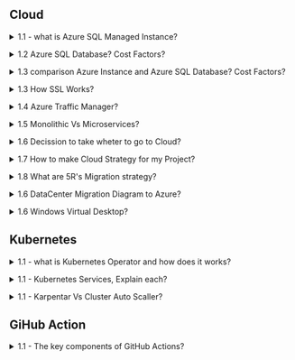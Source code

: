 ## Cloud

<a name="Cloud Migration"></a>

<details>
<summary>1.1 - what is Azure SQL Managed Instance?</summary><br><b>

Azure SQL Managed Instance
Designed for: Easy migration of on-premises SQL Server workloads to Azure with minimal changes—ideal for organizations wanting high compatibility with full SQL Server features.

Compatibility: Nearly 100% compatible with on-prem SQL Server, supporting cross-database queries, SQL Agent jobs, CLR integration, and more advanced capabilities not available in Azure SQL Database.

Control: More control over instance-level settings, network isolation (native VNet integration), and advanced security options—similar experience to managing on-prem SQL but without OS access.

Best for: Lift-and-shift migrations, applications that need legacy features, or complex SQL workloads needing broad SQL Server support.

Cost: Higher than Azure SQL Database, but often more cost-effective than running a full VM for complex/multiple databases.

Networking: Access via private virtual network only.

Deployment: Suited for customers with substantial SQL workloads requiring instance-scoped features and broader SQL Server compatibility.

</b></details>


<details>
<summary>1.2 Azure SQL Database? Cost Factors?</summary><br><b>


Azure SQL Database
Designed for: Modern, cloud-native applications that require a fully managed, scalable, and highly available relational database.

Compatibility: Supports most SQL Server features needed for typical applications—but does not support all instance-level or integration features (no cross-database queries, no SQL Agent, for example).

Simplicity & Scalability: Quick to provision; offers options like single databases and elastic pools, easy to scale up/down based on demand.

Best for: New app development, SaaS, web apps, and transactional workloads that don’t need full legacy SQL Server functions.

Cost: Generally less expensive than Managed Instance. Pay for only the resources you use.

Networking: Public and private connection options.

Deployment: Perfect for serverless use cases and companies needing rapid scalability with minimal administrative overhead.

Managed Instance is considerably more expensive for the same compute/storage, but justifies this with advanced compatibility and features for large, complex or legacy workloads.

Azure SQL Database is less costly and more flexible for scaling out hundreds/thousands of databases, especially with elastic pools and serverless compute.

Both offer licensing/commitment discounts and backup/retention as line items; storage costs are similar.

</b></details>

<details>
<summary>1.3 comparison Azure Instance and Azure SQL Database? Cost Factors? </summary><br><b>

Summary Table
Feature	Azure SQL Managed Instance	Azure SQL Database
Compatibility	Near-complete SQL Server	Most SQL features
Instance-level Features	Yes	No
Cross-database Queries	Yes	No
Network Isolation	VNet only	VNet & public options
Best for	Lift-and-shift, complex/legacy	New, cloud-native
Scalability	High (instance-level)	High (db-level)
Cost	Higher	Lower
Bottom line:

Choose Managed Instance for full SQL Server compatibility or migration with complex needs.

Choose Azure SQL Database for new cloud-first apps, microservices, or simple/medium workloads where cost, simplicity, and fast scaling matter most.

Hybrid and migration scenarios often start with Managed Instance for compatibility and then refactor toward Azure SQL Database for cost and modern agility.

</b></details>

<details>
<summary>1.3 How SSL Works? </summary><br><b>
  
When a client initiates a connection, it requests a secure (SSL/TLS) session.

The server presents its SSL certificate, issued by a trusted Certificate Authority (CA).

The client validates the server's certificate to establish authenticity and trust.

Both client and server negotiate encryption algorithms and session keys.

Data sent between client and server is encrypted using these keys, preventing eavesdropping or tampering.

Summary of SSL Steps in a Database Environment:

Client connects; requests SSL/TLS.

Server presents certificate; client validates it.

Both negotiate encryption method and key.

All communication in the session is encrypted.

</b></details>

<details>
<summary>1.4 Azure Traffic Manager? </summary><br><b>

Azure Traffic Manager is a DNS-based global traffic load balancer that enables you to distribute incoming traffic across multiple geographically dispersed endpoints, such as Azure regions, on-premises sites, or other cloud services. It directs client requests to the best available endpoint based on configurable traffic-routing methods, health monitoring, and failover policies.

Key Features of Azure Traffic Manager:
Global DNS-based traffic routing: Client DNS queries are resolved to the most appropriate service endpoint.

Multiple routing methods: Priority, weighted, performance (lowest latency), geographic, multi-value, and subnet-based routing to tailor traffic flow.

Health monitoring: Continuously checks the health of each endpoint and automatically removes unhealthy endpoints from rotation.

High availability and failover: In case of endpoint or even entire region failures, traffic is rerouted automatically to healthy endpoints to ensure service continuity.

Works with Azure and external/non-Azure endpoints: Can route traffic across cloud regions or on-premises infrastructure.

Improves performance: By directing users to the closest or best-performing endpoint globally, it reduces latency and enhances user experience.

Azure Traffic Manager is a global DNS-based traffic load balancer that controls how user traffic is distributed across multiple application endpoints (which can be in Azure, other clouds, or on-premises). It works by intercepting DNS queries for your application’s domain and responding with the IP address of the best endpoint based on configured traffic-routing rules and endpoint health.

Here’s how Azure Traffic Manager works in detail:

DNS-Level Operation:
Traffic Manager functions at the DNS layer (Application Layer/Layer 7). When a user tries to access your service, their device asks its DNS resolver to translate your domain name into an IP address.

DNS Query Resolution Process:

The client’s DNS resolver recursively queries authoritative DNS servers.

When the request reaches Azure Traffic Manager's DNS servers, Traffic Manager decides which endpoint to respond with based on:

Endpoint health (unhealthy endpoints are excluded).

The traffic-routing method you configured (e.g., priority, weighted, performance, geographic).

</b></details>

<details>
<summary>1.5 Monolithic Vs Microservices? </summary><br><b>
Monolithic Architecture
A single, unified application where all components (UI, business logic, data access) are tightly integrated and run as one unit.

Typically has a single codebase and a centralized database.

Easier to develop initially and simpler to deploy as just one package.

Components communicate internally through shared memory, resulting in faster communication.

Updating one part often requires redeploying the entire application.

Scaling is done by replicating the whole application, which can be inefficient.

Risk of a single point of failure affecting the entire system.

Best suited for simple, smaller applications or where rapid initial development is prioritized.

Microservices Architecture
The application is broken into small, independent, loosely coupled services, each handling a specific business function.

Each microservice has its own codebase, deployment, and often its own database.

Services communicate over networks, usually via APIs, which adds some latency.

Offers independent deployment and scaling of services, enabling efficient resource use.

Easier to update and maintain individual components without affecting the entire system.

Supports technological diversity, letting teams choose different languages or frameworks per service.

More complex to design, develop, debug, and manage due to distributed nature.

Better fault isolation—failure in one service usually does not bring down the whole application.

Ideal for large, complex, scalable applications needing flexibility and continuous delivery.

Summary Table
Aspect	Monolithic Architecture	Microservices Architecture
Structure	Single unified codebase & deployment	Multiple independent, loosely coupled services
Development	Initially simpler; later more complex to maintain	Complex initially; easier to maintain over time
Deployment	Single deployment unit	Independent deployment per service
Scalability	Scale entire application	Scale services independently
Technology Flexibility	Limited—one tech stack for entire app	High—choose best tech per service
Fault Tolerance	Single point of failure potential	Failure isolated to individual service
Communication	Internal, faster (shared memory)	Network calls, may introduce latency
Maintenance	Difficult as app grows	Easier with modularity and autonomy
Best For	Small to medium apps with less complexity	Large, complex, evolving applications
Choosing between the two depends on the application's size, complexity, scalability needs, team expertise, and business goals. Monolithic suits simpler, smaller apps or when rapid development is essential. Microservices excel at supporting large-scale, complex systems requiring flexibility, resilience, and frequent updates.

This distinction helps in designing modern, scalable, and maintainable software based on specific organizational contexts and future growth plans.
</b></details>

<details>
<summary>1.6 Decission to take wheter to go to Cloud? </summary><br><b>

Deciding between a traditional data center and cloud infrastructure depends on multiple critical factors:

1. Cost Structure
Data Center: High upfront capital for hardware, facilities, and staff, plus ongoing maintenance and energy costs. Economies of scale are only achieved at high, consistent utilization rates.

Cloud: No upfront hardware investment; pay-as-you-go for only what you use. Operational expenses can scale with business needs, but costs may become unpredictable with spikes in usage.

2. Scalability and Flexibility
Data Center: Scaling requires physical expansion, planning, hardware procurement, and time (often months). Capacity is fixed once provisioned, risking both over- and under-utilization.

Cloud: Resources can scale up or down instantly and in small increments, fitting variable or unpredictable workloads and enabling rapid experimentation or global reach.

3. Control, Customization, and Security
Data Center: Full control and visibility over hardware, software, network, and security. Suits organizations with strict compliance/regulatory, latency, or data residency needs.

Cloud: Security and configuration are shared with the provider. Modern cloud platforms offer robust security, but some organizations require direct oversight only possible on-premises. Custom hardware or deep system tuning is easier with traditional data centers.

4. Compliance and Regulatory Requirements
Data Center: Easier to physically secure data and demonstrate compliance in highly regulated sectors (finance, healthcare, government).

Cloud: Major providers possess numerous certifications, but highly specific or national standards may still require physical control only achievable on-premises.

5. Performance, Latency, and Availability
Data Center: Dedicated resources and network may yield lower and more predictable latency. Better for applications needing close-to-the-metal performance.

Cloud: Performance is usually high but can fluctuate due to shared infrastructure. High availability, redundancy, and disaster recovery come built-in, but at premium pricing.

6. Staffing and Operational Burden
Data Center: Needs specialized in-house staff for monitoring, upgrades, support, and security.

Cloud: Reduces staff needs since the provider manages physical hardware, much of the routine maintenance, and basic security.

7. Deployment and Resource Provisioning Speed
Data Center: New environments take time—install hardware, configure networks, etc.

Cloud: Provision new resources and services in minutes, accelerating project delivery and recovery from failures.

In summary:

Prefer cloud for agility, scalability, lower upfront costs, and rapidly changing or unpredictable workloads.

Choose data center if your organization must have close control, strict compliance, extreme customization, or already owns substantial infrastructure.

Hybrid approaches are increasingly popular, blending the predictability and control of data centers with the flexibility and global scalability of cloud platforms.

</b></details>

<details>
<summary>1.7 How to make Cloud Strategy for my Project? </summary><br><b>

1. How much I have time
2. Whether my App is stratigic? ( life time of an App, if it's not stratigic App then rehost )
3. Total Cost of Ownership by time and ROI
4. My Project Budget
5. Company Strategy ( IAAS/PAAS/SAAS )
6. Effort ( Low/Midium/high )
7. Discover -  
   7.1 What App? --- ( Understand the type of App )  
   7.2 Performance? --- ( Right Sizing )  
   7.3 Dependencies? --- ( Grouping all the related service including monitoring )  
   7.4 App Value? --- ( Target Service )  
8. Asses:  
   8.1 Understand the type of App  
   8.2 Right Sizing  
   8.3 Grouping  
   8.4 Target Service  
9. Migrate  
   9.1 Plan ( Test Migration / Fail Back / Online/OffLine / Downtime / Notification / Intimation / Collaboration / Chnage Plan / CR's )  
   9.2 Migrate  
10. Optimize   

</b></details>


<details>
<summary> 1.8 What are 5R's Migration strategy? </summary><br><b>


5R's
1. Rehost - No Code Change ( life time of an App, if it's not stratigic App then rehost )
2. Refactor ( PAAS ) - No Code Changing
3. Re-archietect - ( Changing DB, Code change, changing my application, shift to vm based app to container / Servreless etc )
4. Rebuild - ( To many changes then - Build from Scratch )
5. Replace
5R's Based on Effor level ( Low/Midium/high )
   
</b></details>

<details>
<summary>1.6 DataCenter Migration Diagram to Azure? </summary><br><b>

<img width="1500" height="1000" alt="image" src="https://github.com/user-attachments/assets/c711af62-f5da-413e-bf07-edaa2760fc26" />

Windows Virtual Desktop
Azure VMWare Service
Azure Kubernetes Service

</b></details>


<details>
<summary>1.6 Windows Virtual Desktop? </summary><br><b>

  
Windows Virtual Desktop, now known as Azure Virtual Desktop (AVD), is a comprehensive cloud-based desktop and application virtualization service provided by Microsoft on the Azure platform. It lets organizations securely deliver virtualized Windows desktops and remote applications to users anywhere, leveraging the scalability and reliability of Azure cloud infrastructure.

Key Features
Multi-Session & Single-Session: Run multiple user sessions on a single Windows 11 or Windows 10 Enterprise VM (exclusive in Azure), optimizing costs and resource usage. Alternatively, you can provide single-user desktops for a personal experience.

Full Desktop or Apps: Publish entire desktops or individual apps (RemoteApps) to users, depending on organizational needs.

Broad Device Support: Access virtual desktops from almost any device via Remote Desktop clients or web browsers, including Windows, Mac, iOS, Android, and even thin clients.

Simplified Management: Centralized, unified management for deploying desktops, apps, and updates; scalable configuration without running on-premises gateways or brokers.

Optimized for Microsoft 365: Enhanced experience and performance for Microsoft 365 Apps for enterprise in multi-user scenarios.

Hybrid & On-Prem Integration: Supports hybrid environments to connect on-premises infrastructure with Azure-based virtual desktops.

Security: Secure connections (TLS), integration with Azure Active Directory, multi-factor authentication, and management of user roles and access.

Cost Management: Pay-as-you-go pricing for consumed Azure VM and storage resources; autoscale features to match user demand and control costs.

How Windows/Azure Virtual Desktop Works
Deployment: Set up host pools (collections of Azure VMs) that serve as session hosts for virtual desktops and apps.

User Authentication: Uses Azure Active Directory (AAD) for authentication and authorization.

Connection: Users log in from any supported device and connect via secure Remote Desktop Protocol (RDP) sessions to their virtual desktops or apps.

Session Management: Supports both persistent (personal) and non-persistent (pooled) desktop experiences to suit different user profiles and business needs.

Monitoring and Scaling: Integrated tools for monitoring usage, health, and performance, plus built-in auto-scaling for maximum efficiency.

Common Use Cases
Remote workforce enablement

BYOD (Bring Your Own Device) scenarios

Secure access for contractors/third parties

Disaster recovery and business continuity

Legacy application hosting and modernization

Advantages
Rapid deployment and scaling of desktop environments

Reduce hardware overhead and administrative burden

Native support for Windows 11/10 multi-session and legacy Windows Server applications

Easy integration with existing Microsoft licensing

In summary:
Azure (Windows) Virtual Desktop empowers organizations to deliver secure, scalable, and flexible Windows desktop experiences from the Azure cloud, supporting modern remote work, application compatibility, and efficient IT operations.

Related
How does Azure Virtual Desktop enhance remote desktop security and scalability
What are the cost benefits of using multi-session Windows 11 in Azure Virtual Desktop
How do Persistent and Non-Persistent WVD modes impact user experience and management
What are the main differences between Azure Virtual Desktop and Windows 365
How can I migrate existing RDS deployments to Azure Virtual Desktop efficiently

</b></details>




## Kubernetes

<a name="Kubernetes Interview"></a>

<details>
<summary>1.1 - what is Kubernetes Operator and how does it works?</summary><br><b>

A Kubernetes Operator is a powerful mechanism to automate application-specific operations in clusters, making it easier to deploy, manage, and scale stateful or complex software on Kubernetes with the reliability and repeatability expected of cloud-native infrastructure.

Why Use Operators?
Declarative management: Interact with apps through familiar kubectl commands, just like built-in resources.

Consistency: Repeatable, automated operational workflows reduce human error.

Advanced automation: Handles both Day 1 (install/configure) and Day 2 (update/backup/restore) operations.

Key Concepts
Custom Resources (CRs) and CRDs: Operators introduce Custom Resource Definitions (CRDs), allowing you to define and manage custom application objects in your cluster, using standard Kubernetes APIs and tools.

Controller Logic: The operator runs a control loop, constantly monitoring the actual state of an application and its components in the cluster, and acting to reconcile it with the desired state specified in the custom resource.

Automation: Operators can automate complex tasks such as installation, configuration, upgrades, scaling, backups, restoration, failure recovery, and even custom workflows for stateful applications.

Extensibility: They allow you to extend Kubernetes beyond built-in resources, packaging domain-specific knowledge for managing sophisticated software systems (e.g., databases, queues, monitoring systems) as if each were a first-class Kubernetes object.

Example Use Cases
Auto-deploying and scaling databases like PostgreSQL or MongoDB.

Orchestrating periodic backups and handling disaster recovery.

Rolling out software upgrades and schema migrations safely.
</b></details>

<details>
<summary>1.1 - Kubernetes Services, Explain each?</summary><br><b>
In Kubernetes, a Service is an abstraction that defines a logical set of Pods and a policy to access them. Services enable reliable networking by providing a stable IP address and DNS name to dynamically changing Pod endpoints, facilitating communication inside and outside the cluster.

Why Kubernetes Services?
Pods are ephemeral and can be created or destroyed dynamically by Kubernetes. Each Pod gets a unique IP, but these IPs are transient. Services create a stable network endpoint so clients and other Pods don’t need to track individual Pod IP changes. This supports load balancing and service discovery without changing client code.

Key Features
Stable IP and DNS: Provides a persistent interface to a group of Pods.

Load Balancing: Automatically distributes traffic across healthy Pod replicas.

Service Discovery: Integrated with Kubernetes DNS for intra-cluster resolution.

Decoupling: Separates clients from backend Pods, enabling Pods scaling and updates without breaking client connections.

Kubernetes Service Types
Each Service type controls how the Service is exposed and accessed:


How Services Work Internally
Services use selectors (labels) to define which Pods the Service routes to.

Kubernetes maintains EndpointSlices reflecting healthy Pods in the Service.

Traffic sent to a Service IP is load balanced among its healthy Pods.

If Pods are scaled or replaced, the Service transparently updates its endpoints.

<img width="747" height="402" alt="Screenshot 2025-08-11 at 2 48 13 AM" src="https://github.com/user-attachments/assets/5e7f490e-eb0d-46d1-a510-3f06536577c1" />

Summary

Kubernetes Services are fundamental to network communication in clusters. They provide abstraction for dynamic Pod addressing, enable load balancing, service discovery, and external access depending on your use case and requirements.

This design allows scalable, fault-tolerant, and decoupled application architectures in Kubernetes environments.

If you want, I can provide examples or YAML manifests for creating these different Service types.

Related
What is the primary role of a Kubernetes Service in cluster networking
How do different Service types like ClusterIP and LoadBalancer differ in use
Why is a stable IP address essential for Kubernetes Services
How do Services facilitate load balancing and service discovery within a cluster
How does a Service's label selector link it to specific Pods ranking highest in user interest
</b></details>

<details>
<summary>1.1 - Karpentar Vs Cluster Auto Scaller?</summary><br><b>

Cluster autoscaller 
Pods (VPA + HPA declaired full) -> Call API of auto-scaller Pool -> Node Pool -> Instance Service (EC2) --- Conclussion Time Consuming

Karpentar
Pods (VPA + HPA declaired full) -> Call API Instance Service (EC2) --- Conclussion Time saver than Cluster AutoScaller

Cluster Autoscaller always need same configuration EC2 Instance
where as in Karpenter we can call any size of EC2 instatance into Kubernetes Cluster Pool.




</b></details>

 
## GiHub Action

<a name="GitHub Action"></a>

<details>

<summary>1.1 - The key components of GitHub Actions?</summary><br><b>

Workflow: A workflow is a YAML-defined automated process stored in the .github/workflows/ directory of your repository. It consists of one or more jobs and can be triggered by specific events (like push, pull_request), manually, or on a schedule. Multiple workflows can exist per repository, each handling different automation tasks.

Event (Trigger): An event is any activity that occurs in your repository, such as a code push, pull request, issue creation, or a scheduled timer. Events are what initiate (trigger) the workflows.

Job: A job is a set of steps that run in the same environment (runner), either sequentially or in parallel with other jobs. Jobs can be dependent on each other or run independently, providing workflow flexibility.

Step: Steps are individual tasks or command executions within a job. Each step might run a shell script or invoke an action. Steps within a job share the same runner and environment, allowing them to pass data between each other.

Action: An action is a pre-built, reusable code package that performs a specific task within a workflow—for example, checking out your code, setting up Node.js, or sending notifications. Actions can be used from the GitHub Marketplace or custom-developed for your needs.

Runner: The runner is the machine (virtual or self-hosted) that executes the jobs in your workflows. GitHub provides hosted runners on Linux, Windows, and macOS, or you can configure your own self-hosted runners for custom needs.

Artifacts: Files or directories (such as build results, logs, or reports) created and uploaded at the end of a job/run, allowing you to access and use job outputs later in the pipeline.

Secrets: Encrypted environment variables (like API keys, tokens, passwords) that can be used securely within workflows. These are managed via GitHub’s settings and exposed only at runtime.

Together, these components enable the automation of build, test, deployment, and other software lifecycle tasks directly in your GitHub repository, with powerful flexibility and integration options.

Related
What are the core components that make up a GitHub Action workflow
How do jobs and steps interact within a GitHub Action
Why are reusable actions important for workflow efficiency
How do GitHub-hosted and self-hosted runners differ in executing workflows
What role does event triggering play in initiating a GitHub Action

</b></details>

